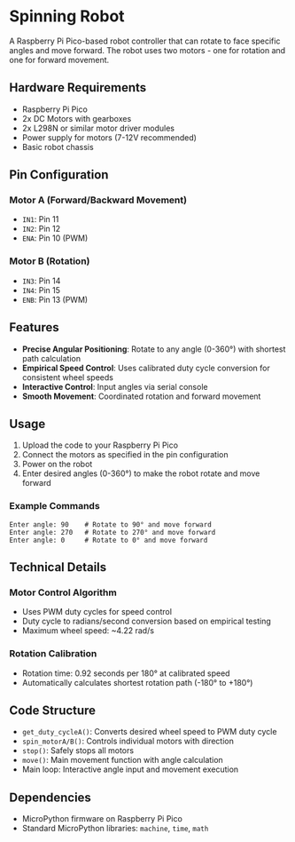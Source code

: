 # Spinning Robot

A Raspberry Pi Pico-based robot controller that can rotate to face specific angles and move forward. The robot uses two motors - one for rotation and one for forward movement.

## Hardware Requirements

- Raspberry Pi Pico
- 2x DC Motors with gearboxes
- 2x L298N or similar motor driver modules
- Power supply for motors (7-12V recommended)
- Basic robot chassis

## Pin Configuration

### Motor A (Forward/Backward Movement)
- `IN1`: Pin 11
- `IN2`: Pin 12  
- `ENA`: Pin 10 (PWM)

### Motor B (Rotation)
- `IN3`: Pin 14
- `IN4`: Pin 15
- `ENB`: Pin 13 (PWM)

## Features

- **Precise Angular Positioning**: Rotate to any angle (0-360°) with shortest path calculation
- **Empirical Speed Control**: Uses calibrated duty cycle conversion for consistent wheel speeds
- **Interactive Control**: Input angles via serial console
- **Smooth Movement**: Coordinated rotation and forward movement

## Usage

1. Upload the code to your Raspberry Pi Pico
2. Connect the motors as specified in the pin configuration
3. Power on the robot
5. Enter desired angles (0-360°) to make the robot rotate and move forward

### Example Commands
```
Enter angle: 90    # Rotate to 90° and move forward
Enter angle: 270   # Rotate to 270° and move forward  
Enter angle: 0     # Rotate to 0° and move forward
```

## Technical Details

### Motor Control Algorithm
- Uses PWM duty cycles for speed control
- Duty cycle to radians/second conversion based on empirical testing
- Maximum wheel speed: ~4.22 rad/s

### Rotation Calibration
- Rotation time: 0.92 seconds per 180° at calibrated speed
- Automatically calculates shortest rotation path (-180° to +180°)

## Code Structure

- `get_duty_cycleA()`: Converts desired wheel speed to PWM duty cycle
- `spin_motorA/B()`: Controls individual motors with direction
- `stop()`: Safely stops all motors
- `move()`: Main movement function with angle calculation
- Main loop: Interactive angle input and movement execution


## Dependencies

- MicroPython firmware on Raspberry Pi Pico
- Standard MicroPython libraries: `machine`, `time`, `math`

